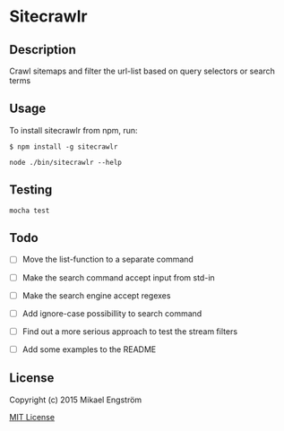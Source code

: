 # Sitecrawlr

## Description
Crawl sitemaps and filter the url-list based on query selectors or search terms

## Usage

To install sitecrawlr from npm, run:

```
$ npm install -g sitecrawlr
```

```node ./bin/sitecrawlr --help```

## Testing

```
mocha test
```

## Todo

- [ ] Move the list-function to a separate command
- [ ] Make the search command accept input from std-in
- [ ] Make the search engine accept regexes
- [ ] Add ignore-case possibillity to search command
- [ ] Find out a more serious approach to test the stream filters
- [ ] Add some examples to the README


## License

Copyright (c) 2015 Mikael Engström

[MIT License](http://en.wikipedia.org/wiki/MIT_License)

